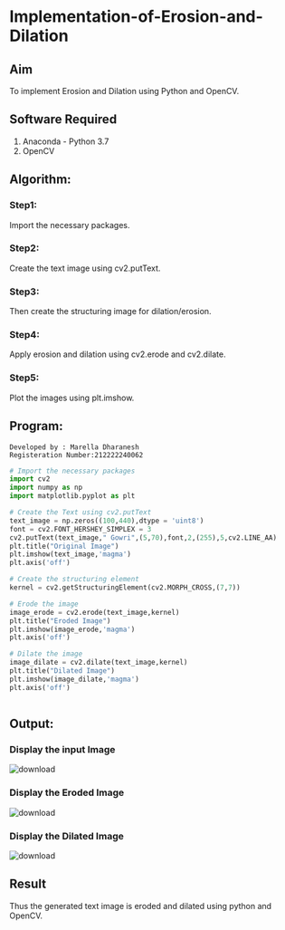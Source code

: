 # Implementation-of-Erosion-and-Dilation
## Aim
To implement Erosion and Dilation using Python and OpenCV.
## Software Required
1. Anaconda - Python 3.7
2. OpenCV
## Algorithm:
### Step1:
Import the necessary packages.

### Step2:
Create the text image using cv2.putText.

### Step3:
Then create the structuring image for dilation/erosion.

### Step4:
Apply erosion and dilation using cv2.erode and cv2.dilate.

### Step5:
Plot the images using plt.imshow.

 
## Program:
```
Developed by : Marella Dharanesh
Registeration Number:212222240062
```

``` Python
# Import the necessary packages
import cv2
import numpy as np
import matplotlib.pyplot as plt

# Create the Text using cv2.putText
text_image = np.zeros((100,440),dtype = 'uint8')
font = cv2.FONT_HERSHEY_SIMPLEX = 3
cv2.putText(text_image," Gowri",(5,70),font,2,(255),5,cv2.LINE_AA)
plt.title("Original Image")
plt.imshow(text_image,'magma')
plt.axis('off')

# Create the structuring element
kernel = cv2.getStructuringElement(cv2.MORPH_CROSS,(7,7))

# Erode the image
image_erode = cv2.erode(text_image,kernel)
plt.title("Eroded Image")
plt.imshow(image_erode,'magma')
plt.axis('off')

# Dilate the image
image_dilate = cv2.dilate(text_image,kernel)
plt.title("Dilated Image")
plt.imshow(image_dilate,'magma')
plt.axis('off')



```
## Output:

### Display the input Image


![download](https://github.com/MarellaDharanesh/Implementation-of-Erosion-and-Dilation/assets/118707669/2b776353-d4cd-48e2-8b83-0d8f58da33eb)

### Display the Eroded Image

![download](https://github.com/MarellaDharanesh/Implementation-of-Erosion-and-Dilation/assets/118707669/ab955322-6f42-4be0-961c-337858069c12)



### Display the Dilated Image
![download](https://github.com/MarellaDharanesh/Implementation-of-Erosion-and-Dilation/assets/118707669/fd1ce3f4-e324-43dd-bd86-a0598ecf637f)



## Result
Thus the generated text image is eroded and dilated using python and OpenCV.
